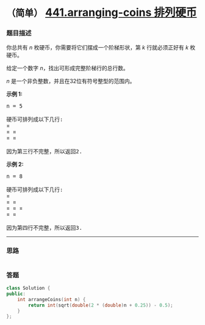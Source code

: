 # `（简单）` [441.arranging-coins 排列硬币](https://leetcode-cn.com/problems/arranging-coins/)

### 题目描述
<p>你总共有&nbsp;<em>n&nbsp;</em>枚硬币，你需要将它们摆成一个阶梯形状，第&nbsp;<em>k&nbsp;</em>行就必须正好有&nbsp;<em>k&nbsp;</em>枚硬币。</p>

<p>给定一个数字&nbsp;<em>n</em>，找出可形成完整阶梯行的总行数。</p>

<p><em>n&nbsp;</em>是一个非负整数，并且在32位有符号整型的范围内。</p>

<p><strong>示例 1:</strong></p>

<pre>n = 5

硬币可排列成以下几行:
¤
¤ ¤
¤ ¤

因为第三行不完整，所以返回2.
</pre>

<p><strong>示例 2:</strong></p>

<pre>n = 8

硬币可排列成以下几行:
¤
¤ ¤
¤ ¤ ¤
¤ ¤

因为第四行不完整，所以返回3.
</pre>


---
### 思路
```
```



### 答题
``` C++
class Solution {
public:
    int arrangeCoins(int n) {
        return int(sqrt(double(2 * (double)n + 0.25)) - 0.5);
    }
};
```




